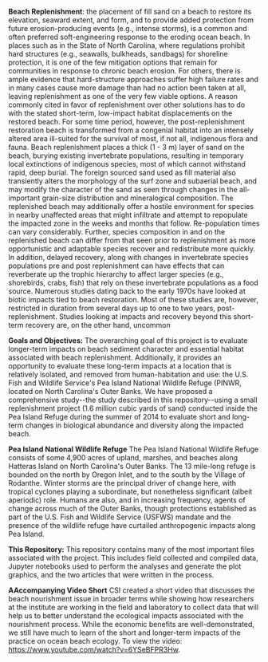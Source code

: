 **Beach Replenishment**: the placement of fill sand on a beach to restore its elevation, seaward extent, and form, and to provide added protection from future erosion-producing events (e.g., intense storms), is a common and often preferred soft-engineering response to the eroding ocean beach. In places such as in the State of North Carolina, where regulations prohibit hard structures (e.g., seawalls, bulkheads, sandbags) for shoreline protection, it is one of the few mitigation options that remain for communities in response to chronic beach erosion. For others, there is ample evidence that hard-structure approaches suffer high failure rates and in many cases cause more damage than had no action been taken at all, leaving replenishment as one of the very few viable options. A reason commonly cited in favor of replenishment over other solutions has to do with the stated short-term, low-impact habitat displacements on the restored beach. For some time period, however, the post-replenishment restoration beach is transformed from a congenial habitat into an intensely altered area ill-suited for the survival of most, if not all, indigenous flora and fauna. Beach replenishment places a thick (1 - 3 m) layer of sand on the beach, burying existing invertebrate populations, resulting in temporary local extinctions of indigenous species, most of which cannot withstand rapid, deep burial. The foreign sourced sand used as fill material also transiently alters the morphology of the surf zone and subaerial beach, and may modify the character of the sand as seen through changes in the all-important grain-size distribution and mineralogical composition. The replenished beach may additionally offer a hostile environment for species in nearby unaffected areas that might infiltrate and attempt to repopulate the impacted zone in the weeks and months that follow. Re-population times can vary considerably. Further, species composition in and on the replenished beach can differ from that seen prior to replenishment as more opportunistic and adaptable species recover and redistribute more quickly. In addition, delayed recovery, along with changes in invertebrate species populations pre and post replenishment can have effects that can reverberate up the trophic hierarchy to affect larger species (e.g., shorebirds, crabs, fish) that rely on these invertebrate populations as a food source. Numerous studies dating back to the early 1970s have looked at biotic impacts tied to beach restoration. Most of these studies are, however, restricted in duration from several days up to one to two years, post-replenishment. Studies looking at impacts and recovery beyond this short-term recovery are, on the other hand, uncommon

**Goals and Objectives:** The overarching goal of this project is to evaluate longer-term impacts on beach sediment character and essential habitat associated with beach replenishment. Additionally, it provides an opportunity to evaluate these long-term impacts at a location that is relatively isolated, and removed from human-habitation and use: the U.S. Fish and Wildlife Service's Pea Island National Wildlife Refuge (PINWR, located on North Carolina's Outer Banks. We have proposed a comprehensive study--the study described in this repository--using a small replenishment project (1.6 million cubic yards of sand) conducted inside the Pea Island Refuge during the summer of 2014 to evaluate short and long-term changes in biological abundance and diversity along the impacted beach.

**Pea Island National Wildlife Refuge** The Pea Island National Wildlife Refuge consists of some 4,900 acres of upland, marshes, and beaches along Hatteras Island on North Carolina's Outer Banks. The 13 mile-long refuge is bounded on the north by Oregon Inlet, and to the south by the Village of Rodanthe. Winter storms are the principal driver of change here, with tropical cyclones playing a subordinate, but nonetheless significant (albeit aperiodic) role. Humans are also, and in increasing frequency, agents of change across much of the Outer Banks, though protections established as part of the U.S. Fish and Wildlife Service (USFWS) mandate and the presence of the wildlife refuge have curtailed anthropogenic impacts along Pea Island.

**This Repository:** This repository contains many of the most important files associated with the project. This includes field collected and compiled data, Jupyter notebooks used to perform the analyses and generate the plot graphics, and the two articles that were written in the process.

**AAccompanying Video Short** CSI created a short video that discusses the beach nourishment issue in broader terms while showing how researchers at the institute are working in the field and laboratory to collect data that will help us to better understand the ecological impacts associated with the nourishment process. While the economic benefits are well-demonstrated, we still have much to learn of the short and longer-term impacts of the practice on ocean beach ecology. To view the video:  https://www.youtube.com/watch?v=6YSeBFPR3Hw.

